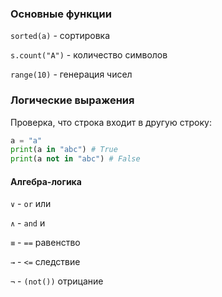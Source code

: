### Основные функции

`sorted(a)` - сортировка

`s.count("A")` - количество символов

`range(10)` - генерация чисел

### Логические выражения 

Проверка, что строка входит в другую строку:

```python
a = "a"
print(a in "abc") # True
print(a not in "abc") # False
```

#### Алгебра-логика

`∨` - `or` или

`∧` - `and` и

`≡` - `==` равенство

`→` - `<=` следствие

`¬` - `(not())` отрицание
